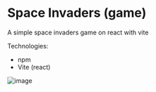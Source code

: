 # Space Invaders (game)

A simple space invaders game on react with vite

Technologies: 
  - npm
  - Vite (react)

![image](https://github.com/user-attachments/assets/0480463f-bd02-4548-bba0-f3c0d19c11aa)
